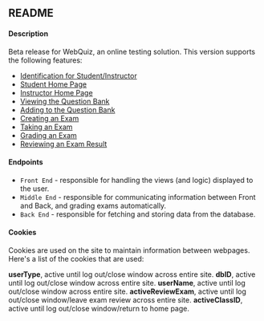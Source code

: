 ## README

#### Description
Beta release for WebQuiz, an online testing solution. 
This version supports the following features:
- [Identification for Student/Instructor](docs/identification.md)
- [Student Home Page](docs/student_home.md)
- [Instructor Home Page](docs/instructor_home.md)
- [Viewing the Question Bank](docs/view_bank.md)
- [Adding to the Question Bank](docs/add_bank.md)
- [Creating an Exam](docs/create_exam.md)
- [Taking an Exam](docs/take_exam.md)
- [Grading an Exam](docs/grade_exam.md)
- [Reviewing an Exam Result](docs/review_exam.md)


#### Endpoints
- `Front End` - responsible for handling the views (and logic) displayed to the user.
- `Middle End` - responsible for communicating information between Front and Back, and grading exams automatically.
- `Back End` - responsible for fetching and storing data from the database.

#### Cookies
Cookies are used on the site to maintain information between webpages.
Here's a list of the cookies that are used:

**userType**, active until log out/close window across entire site.
**dbID**, active until log out/close window across entire site.
**userName**, active until log out/close window across entire site.
**activeReviewExam**, active until log out/close window/leave exam review across entire site.
**activeClassID**, active until log out/close window/return to home page.